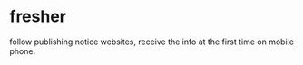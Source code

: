 fresher
=======

follow publishing notice websites,  receive the info at the first time on mobile phone.
